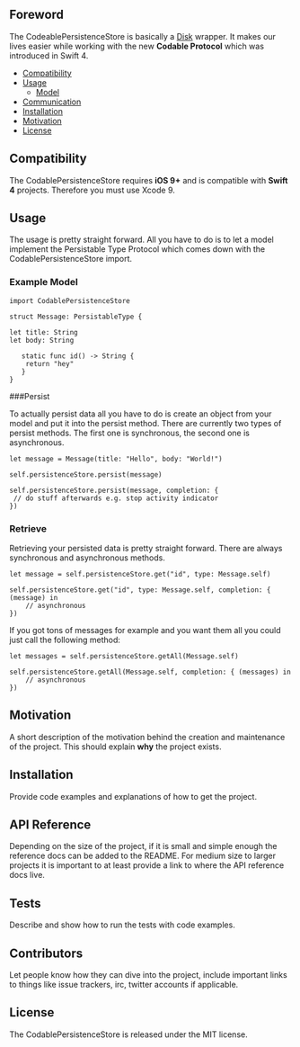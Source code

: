 
## Foreword 
The CodeablePersistenceStore is basically a [Disk](https://github.com/saoudrizwan/Disk) wrapper. It makes our lives easier while working with the new **Codable Protocol** which was introduced in Swift 4.

- [Compatibility](##compatibility)
- [Usage](##usage)
	- [Model](##example_model)
- [Communication](#communication)
- [Installation](#installation)
- [Motivation](#motivation)
- [License](#license)

## Compatibility

The CodablePersistenceStore requires **iOS 9+** and is compatible with **Swift 4** projects. Therefore you must use Xcode 9.

## Usage

The usage is pretty straight forward. All you have to do is to let a model implement the Persistable Type Protocol which comes down with the CodablePersistenceStore import.

### Example Model

    import CodablePersistenceStore

	struct Message: PersistableType {
    
    let title: String
    let body: String
    
	   static func id() -> String {
        return "hey"
	   }
	}

###Persist

To actually persist data all you have to do is create an object from your model and put it into the persist method. There are currently two types of persist methods. The first one is synchronous, the second one is asynchronous.
	
	let message = Message(title: "Hello", body: "World!")
	
    self.persistenceStore.persist(message)

    self.persistenceStore.persist(message, completion: {
     // do stuff afterwards e.g. stop activity indicator
    })

### Retrieve
Retrieving your persisted data is pretty straight forward. There are always synchronous and asynchronous methods.

    let message = self.persistenceStore.get("id", type: Message.self)

	self.persistenceStore.get("id", type: Message.self, completion: { (message) in 
		// asynchronous
	})

If you got tons of messages for example and you want them all you could just call the following method:

    let messages = self.persistenceStore.getAll(Message.self)
	
	self.persistenceStore.getAll(Message.self, completion: { (messages) in
		// asynchronous 
	}) 



## Motivation

A short description of the motivation behind the creation and maintenance of the project. This should explain **why** the project exists.

## Installation

Provide code examples and explanations of how to get the project.

## API Reference

Depending on the size of the project, if it is small and simple enough the reference docs can be added to the README. For medium size to larger projects it is important to at least provide a link to where the API reference docs live.

## Tests

Describe and show how to run the tests with code examples.

## Contributors

Let people know how they can dive into the project, include important links to things like issue trackers, irc, twitter accounts if applicable.

## License

The CodablePersistenceStore is released under the MIT license.
